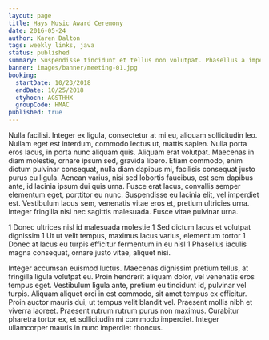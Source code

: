 ```yaml
---
layout: page
title: Hays Music Award Ceremony
date: 2016-05-24
author: Karen Dalton
tags: weekly links, java
status: published
summary: Suspendisse tincidunt et tellus non volutpat. Phasellus a imperdiet.
banner: images/banner/meeting-01.jpg
booking:
  startDate: 10/23/2018
  endDate: 10/25/2018
  ctyhocn: AGSTHHX
  groupCode: HMAC
published: true
---
```

Nulla facilisi. Integer ex ligula, consectetur at mi eu, aliquam sollicitudin leo. Nullam eget est interdum, commodo lectus ut, mattis sapien. Nulla porta eros lacus, in porta nunc aliquam quis. Aliquam erat volutpat. Maecenas in diam molestie, ornare ipsum sed, gravida libero. Etiam commodo, enim dictum pulvinar consequat, nulla diam dapibus mi, facilisis consequat justo purus eu ligula. Aenean varius, nisi sed lobortis faucibus, est sem dapibus ante, id lacinia ipsum dui quis urna. Fusce erat lacus, convallis semper elementum eget, porttitor eu nunc. Suspendisse eu lacinia elit, vel imperdiet est. Vestibulum lacus sem, venenatis vitae eros et, pretium ultricies urna. Integer fringilla nisi nec sagittis malesuada. Fusce vitae pulvinar urna.

1 Donec ultrices nisl id malesuada molestie
1 Sed dictum lacus et volutpat dignissim
1 Ut ut velit tempus, maximus lacus varius, elementum tortor
1 Donec at lacus eu turpis efficitur fermentum in eu nisl
1 Phasellus iaculis magna consequat, ornare justo vitae, aliquet nisi.

Integer accumsan euismod luctus. Maecenas dignissim pretium tellus, at fringilla ligula volutpat eu. Proin hendrerit aliquam dolor, vel venenatis eros tempus eget. Vestibulum ligula ante, pretium eu tincidunt id, pulvinar vel turpis. Aliquam aliquet orci in est commodo, sit amet tempus ex efficitur. Proin auctor mauris dui, ut tempus velit blandit vel. Praesent mollis nibh et viverra laoreet. Praesent rutrum rutrum purus non maximus. Curabitur pharetra tortor ex, et sollicitudin mi commodo imperdiet. Integer ullamcorper mauris in nunc imperdiet rhoncus.
